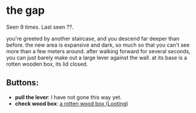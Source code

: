 # the gap

Seen 9 times. Last seen ??.

you're greeted by another staircase, and you descend far deeper than before. the new area is expansive and dark, so much so that you can't see more than a few meters around. after walking forward for several seconds, you can just barely make out a large lever against the wall. at its base is a rotten wooden box, its lid closed.

## Buttons:

- **pull the lever**: I have not gone this way yet.
- **check wood box**: [a rotten wood box (Looting)](a-rotten-wood-box--Looting--kzyjbi.md)
